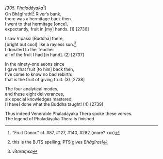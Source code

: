 *\[305. Phaladāyaka*[^1]*\]*  
On Bhāgīrathī[^2] River’s bank,  
there was a hermitage back then.  
I went to that hermitage \[once\],  
expectantly, fruit in \[my\] hands. (1) \[2736\]

I saw Vipassi \[Buddha\] there,  
\[bright but cool\] like a rayless sun.[^3]  
I donated to the Teacher  
all of the fruit I had \[in hand\]. (2) \[2737\]

In the ninety-one aeons since  
I gave that fruit \[to him\] back then,  
I’ve come to know no bad rebirth:  
that is the fruit of giving fruit. (3) \[2738\]

The four analytical modes,  
and these eight deliverances,  
six special knowledges mastered,  
\[I have\] done what the Buddha taught! (4) \[2739\]

Thus indeed Venerable Phaladāyaka Thera spoke these verses.  
The legend of Phaladāyaka Thera is finished.  
[^1]: “Fruit Donor.” cf. \#87, \#127, \#140, \#282 (more? xxx)  
[^2]: this is the BJTS spelling; PTS gives *Bhāgīrasī*  
[^3]: *vītaraṃsa*
